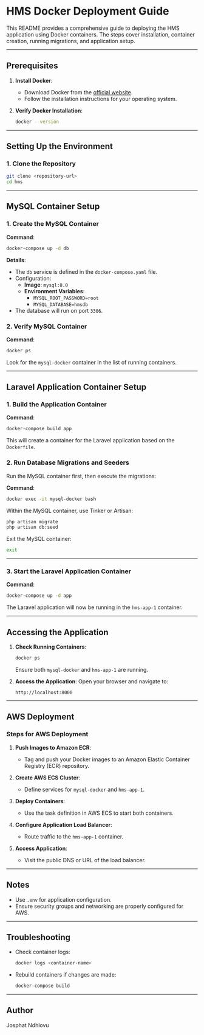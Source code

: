 
# HMS Docker Deployment Guide

This README provides a comprehensive guide to deploying the HMS application using Docker containers. The steps cover installation, container creation, running migrations, and application setup.

---

## Prerequisites

1. **Install Docker**:
   - Download Docker from the [official website](https://www.docker.com/).
   - Follow the installation instructions for your operating system.

2. **Verify Docker Installation**:
   ```bash
   docker --version
   ```

---

## Setting Up the Environment

### 1. Clone the Repository

```bash
git clone <repository-url>
cd hms
```

---

## MySQL Container Setup

### 1. Create the MySQL Container

**Command**:
```bash
docker-compose up -d db
```

**Details**:
- The `db` service is defined in the `docker-compose.yaml` file.
- Configuration:
  - **Image**: `mysql:8.0`
  - **Environment Variables**:
    - `MYSQL_ROOT_PASSWORD=root`
    - `MYSQL_DATABASE=hmsdb`
- The database will run on port `3306`.

### 2. Verify MySQL Container

**Command**:
```bash
docker ps
```

Look for the `mysql-docker` container in the list of running containers.

---

## Laravel Application Container Setup

### 1. Build the Application Container

**Command**:
```bash
docker-compose build app
```

This will create a container for the Laravel application based on the `Dockerfile`.

### 2. Run Database Migrations and Seeders

Run the MySQL container first, then execute the migrations:

**Command**:
```bash
docker exec -it mysql-docker bash
```

Within the MySQL container, use Tinker or Artisan:
```bash
php artisan migrate
php artisan db:seed
```

Exit the MySQL container:
```bash
exit
```

---

### 3. Start the Laravel Application Container

**Command**:
```bash
docker-compose up -d app
```

The Laravel application will now be running in the `hms-app-1` container.

---

## Accessing the Application

1. **Check Running Containers**:
   ```bash
   docker ps
   ```

   Ensure both `mysql-docker` and `hms-app-1` are running.

2. **Access the Application**:
   Open your browser and navigate to:
   ```
   http://localhost:8000
   ```

---

## AWS Deployment

### Steps for AWS Deployment

1. **Push Images to Amazon ECR**:
   - Tag and push your Docker images to an Amazon Elastic Container Registry (ECR) repository.

2. **Create AWS ECS Cluster**:
   - Define services for `mysql-docker` and `hms-app-1`.

3. **Deploy Containers**:
   - Use the task definition in AWS ECS to start both containers.

4. **Configure Application Load Balancer**:
   - Route traffic to the `hms-app-1` container.

5. **Access Application**:
   - Visit the public DNS or URL of the load balancer.

---

## Notes

- Use `.env` for application configuration.
- Ensure security groups and networking are properly configured for AWS.

---

## Troubleshooting

- Check container logs:
  ```bash
  docker logs <container-name>
  ```
- Rebuild containers if changes are made:
  ```bash
  docker-compose build
  ```

---

## Author

Josphat Ndhlovu
